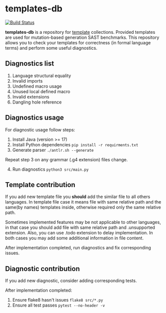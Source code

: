 # templates-db

[![Build Status](https://github.com/flawgarden/templates-db/actions/workflows/push.yml/badge.svg)](https://github.com/flawgarden/templates-db/actions)

**templates-db** is a repository for [template](docs/template-language.md) collections.
Provided templates are used for mutation-based generation SAST benchmarks.
This repository allows you to check your templates for correctness 
(in formal language terms) and perform some useful diagnostics.

## Diagnostics list

1. Language structural equality
2. Invalid imports
3. Undefined macro usage
4. Unused local defined macro
5. Invalid extensions
6. Dangling hole reference

## Diagnostics usage

For diagnostic usage follow steps:

1. Install Java (version >= 17)
2. Install Python dependencies `pip install -r requirments.txt`
3. Generate parser `./antlr.sh --generate`

Repeat step 3 on any grammar (.g4 extension) files change.

4. Run diagnostics `python3 src/main.py`

## Template contribution

If you add new template file you **should** add the similar file to all
others languages. In template file case it means file with same relative path 
and the same(by names) templates inside, otherwise required only the same relative path. 

Sometimes implemented features may be not applicable to other languages, 
in that case you should add file with same relative path and .unsupported extension.
Also, you can use .todo extension to delay implementation. In both cases you may add
some additional information in file content.

After implementation completed, run diagnostics and fix corresponding issues.

## Diagnostic contribution

If you add new diagnostic, consider adding corresponding tests. 

After implementation completed:
1. Ensure flake8 hasn't issues `flake8 src/*.py` 
2. Ensure all test passes `pytest --no-header -v`